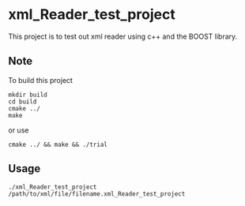 # xml_Reader_test_project
This project is to test out xml reader using c++ and the BOOST library.

## Note

To build this project 

```
mkdir build
cd build
cmake ../
make
```

or use

```
cmake ../ && make && ./trial
```

## Usage 

```
./xml_Reader_test_project /path/to/xml/file/filename.xml_Reader_test_project
```
